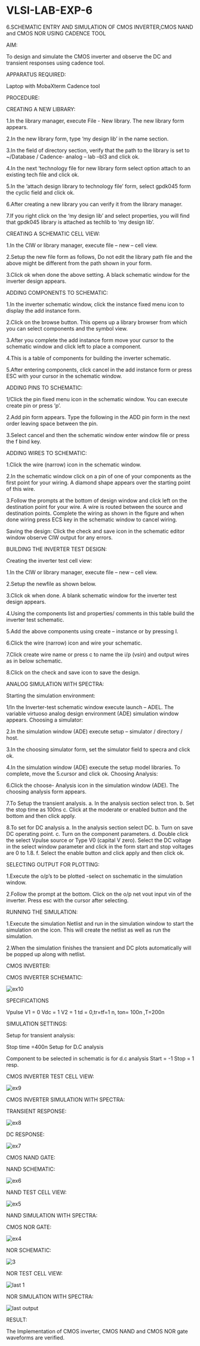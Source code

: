 # VLSI-LAB-EXP-6
6.SCHEMATIC ENTRY AND SIMULATION OF CMOS INVERTER,CMOS NAND and CMOS NOR USING CADENCE TOOL

AIM:

To design and simulate the CMOS inverter and observe the DC and transient responses using cadence tool.

APPARATUS REQUIRED:

Laptop with MobaXterm Cadence tool

PROCEDURE:

CREATING A NEW LIBRARY:

1.In the library manager, execute File - New library. The new library form appears.

2.In the new library form, type ‘my design lib’ in the name section.

3.In the field of directory section, verify that the path to the library is set to ~/Database / Cadence- analog – lab –bl3 and click ok.

4.In the next ‘technology file for new library form select option attach to an existing tech file and click ok.

5.In the ‘attach design library to technology file’ form, select gpdk045 form the cyclic field and click ok.

6.After creating a new library you can verify it from the library manager.

7.If you right click on the ‘my design lib’ and select properties, you will find that gpdk045 library is attached as techlib to ‘my design lib’.

CREATING A SCHEMATIC CELL VIEW:

1.In the CIW or library manager, execute file – new – cell view.

2.Setup the new file form as follows, Do not edit the library path file and the above might be different from the path shown in your form.

3.Click ok when done the above setting. A black schematic window for the inverter design appears.

ADDING COMPONENTS TO SCHEMATIC:

1.In the inverter schematic window, click the instance fixed menu icon to display the add instance form.

2.Click on the browse button. This opens up a library browser from which you can select components and the symbol view.

3.After you complete the add instance form move your cursor to the schematic window and click left to place a component.

4.This is a table of components for building the inverter schematic.

5.After entering components, click cancel in the add instance form or press ESC with your cursor in the schematic window.

ADDING PINS TO SCHEMATIC:

1/Click the pin fixed menu icon in the schematic window. You can execute create pin or press ‘p’.

2.Add pin form appears. Type the following in the ADD pin form in the next order leaving space between the pin.

3.Select cancel and then the schematic window enter window file or press the f bind key.

ADDING WIRES TO SCHEMATIC:

1.Click the wire (narrow) icon in the schematic window.

2.In the schematic window click on a pin of one of your components as the first point for your wiring. A diamond shape appears over the starting point of this wire.

3.Follow the prompts at the bottom of design window and click left on the destination point for your wire. A wire is routed between the source and destination points. Complete the wiring as shown in the figure and when done wiring press ECS key in the schematic window to cancel wiring.

Saving the design: Click the check and save icon in the schematic editor window observe CIW output for any errors.

BUILDING THE INVERTER TEST DESIGN:

Creating the inverter test cell view:

1.In the CIW or library manager, execute file – new – cell view.

2.Setup the newfile as shown below.

3.Click ok when done. A blank schematic window for the inverter test design appears.

4.Using the components list and properties/ comments in this table build the inverter test schematic.

5.Add the above components using create – instance or by pressing I.

6.Click the wire (narrow) icon and wire your schematic.

7.Click create wire name or press c to name the i/p (vsin) and output wires as in below schematic.

8.Click on the check and save icon to save the design.

ANALOG SIMULATION WITH SPECTRA:

Starting the simulation environment:

1/In the Inverter-test schematic window execute launch – ADEL. The variable virtuoso analog design environment (ADE) simulation window appears. Choosing a simulator:

2.In the simulation window (ADE) execute setup – simulator / directory / host.

3.In the choosing simulator form, set the simulator field to specra and click ok.

4.In the simulation window (ADE) execute the setup model libraries. To complete, move the 5.cursor and click ok. Choosing Analysis:

6.Click the choose- Analysis icon in the simulation window (ADE). The choosing analysis form appears.

7.To Setup the transient analysis. a. In the analysis section select tron. b. Set the stop time as 100ns c. Click at the moderate or enabled button and the bottom and then click apply.

8.To set for DC analysis a. In the analysis section select DC. b. Turn on save DC operating point. c. Turn on the component parameters. d. Double click the select Vpulse source or Type V0 (capital V zero). Select the DC voltage in the select window parameter and click in the form start and stop voltages are 0 to 1.8. f. Select the enable button and click apply and then click ok.

SELECTING OUTPUT FOR PLOTTING:

1.Execute the o/p’s to be plotted -select on sschematic in the simulation window.

2.Follow the prompt at the bottom. Click on the o/p net vout input vin of the inverter. Press esc with the cursor after selecting.

RUNNING THE SIMULATION:

1.Execute the simulation Netlist and run in the simulation window to start the simulation on the icon. This will create the netlist as well as run the simulation.

2.When the simulation finishes the transient and DC plots automatically will be popped up along with netlist.

CMOS INVERTER:

CMOS INVERTER SCHEMATIC:

![ex10](https://github.com/nithiyashree2533/VLSI-LAB-EXP-6/assets/161813688/58717cc6-e642-438e-9c05-b0e5e2008157)


SPECIFICATIONS

Vpulse V1 = 0 Vdc = 1 V2 = 1 td = 0,tr=tf=1 n, ton= 100n ,T=200n

SIMULATION SETTINGS:

Setup for transient analysis:

Stop time =400n Setup for D.C analysis

Component to be selected in schematic is for d.c analysis Start = -1 Stop = 1 resp.

CMOS INVERTER TEST CELL VIEW:

![ex9](https://github.com/nithiyashree2533/VLSI-LAB-EXP-6/assets/161813688/c39c25f5-a3cb-471f-b811-73a16aa9b467)



CMOS INVERTER SIMULATION WITH SPECTRA:

TRANSIENT RESPONSE:

![ex8](https://github.com/nithiyashree2533/VLSI-LAB-EXP-6/assets/161813688/3c3324a3-e629-4ccf-81fe-803485349f28)




DC RESPONSE:

![ex7](https://github.com/nithiyashree2533/VLSI-LAB-EXP-6/assets/161813688/a51544e2-efaf-4c72-9448-d6820ffc2f56)


CMOS NAND GATE:

NAND SCHEMATIC:

![ex6](https://github.com/nithiyashree2533/VLSI-LAB-EXP-6/assets/161813688/973e1c66-edca-4405-ac2b-90ce5d2e76f0)


NAND TEST CELL VIEW:

![ex5](https://github.com/nithiyashree2533/VLSI-LAB-EXP-6/assets/161813688/2ba5612a-244b-40e7-925a-bd06c08caaaa)



NAND SIMULATION WITH SPECTRA:


CMOS NOR GATE:


![ex4](https://github.com/nithiyashree2533/VLSI-LAB-EXP-6/assets/161813688/461540bc-c2f2-4410-924e-da4cde651708)



NOR SCHEMATIC:

![3](https://github.com/nithiyashree2533/VLSI-LAB-EXP-6/assets/161813688/d5e37854-9bd8-45a0-adb5-017f804baea8)


NOR TEST CELL VIEW:

![last 1](https://github.com/nithiyashree2533/VLSI-LAB-EXP-6/assets/161813688/9453a4b0-abfa-4367-b8ff-fef5ced63234)


NOR SIMULATION WITH SPECTRA:



![last output](https://github.com/nithiyashree2533/VLSI-LAB-EXP-6/assets/161813688/08f2423d-4d81-4a29-bf43-5f0f217a6658)



RESULT:

The Implementation of CMOS inverter, CMOS NAND and CMOS NOR gate waveforms are verified.
